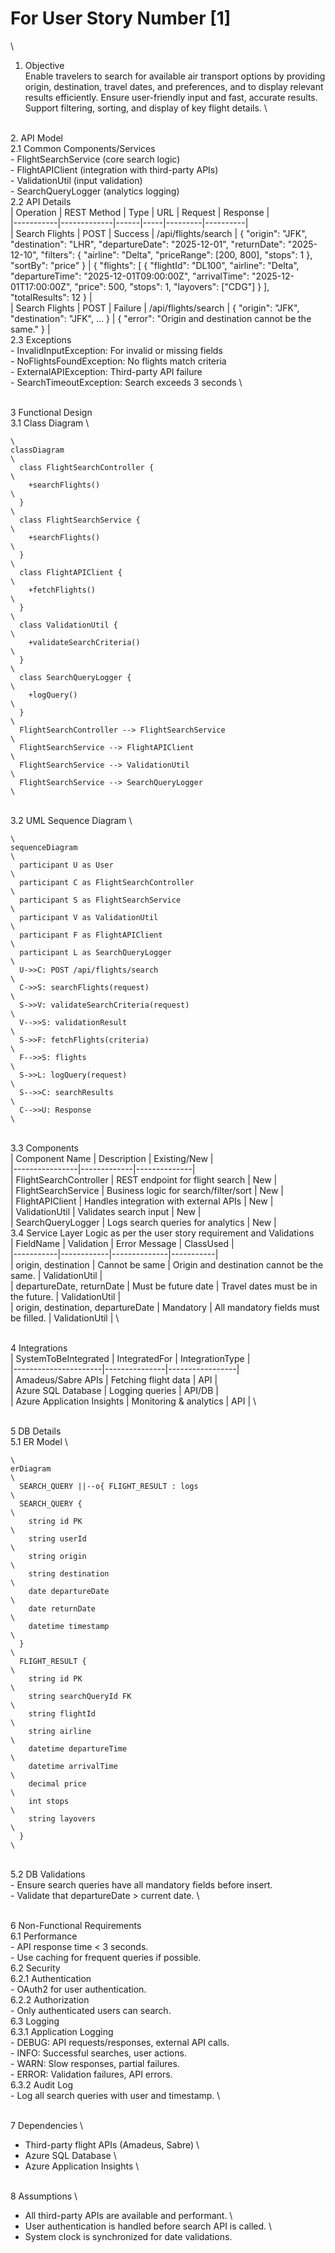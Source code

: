# For User Story Number [1]
\
1. Objective
\
Enable travelers to search for available air transport options by providing origin, destination, travel dates, and preferences, and to display relevant results efficiently. Ensure user-friendly input and fast, accurate results. Support filtering, sorting, and display of key flight details.
\

\
2. API Model
\
  2.1 Common Components/Services
\
    - FlightSearchService (core search logic)
\
    - FlightAPIClient (integration with third-party APIs)
\
    - ValidationUtil (input validation)
\
    - SearchQueryLogger (analytics logging)
\
  2.2 API Details
\
| Operation | REST Method | Type | URL | Request | Response |
\
|-----------|-------------|------|-----|---------|----------|
\
| Search Flights | POST | Success | /api/flights/search | { "origin": "JFK", "destination": "LHR", "departureDate": "2025-12-01", "returnDate": "2025-12-10", "filters": { "airline": "Delta", "priceRange": [200, 800], "stops": 1 }, "sortBy": "price" } | { "flights": [ { "flightId": "DL100", "airline": "Delta", "departureTime": "2025-12-01T09:00:00Z", "arrivalTime": "2025-12-01T17:00:00Z", "price": 500, "stops": 1, "layovers": ["CDG"] } ], "totalResults": 12 } |
\
| Search Flights | POST | Failure | /api/flights/search | { "origin": "JFK", "destination": "JFK", ... } | { "error": "Origin and destination cannot be the same." } |
\
  2.3 Exceptions
\
    - InvalidInputException: For invalid or missing fields
\
    - NoFlightsFoundException: No flights match criteria
\
    - ExternalAPIException: Third-party API failure
\
    - SearchTimeoutException: Search exceeds 3 seconds
\

\
3 Functional Design
\
  3.1 Class Diagram
\
```mermaid
\
classDiagram
\
  class FlightSearchController {
\
    +searchFlights()
\
  }
\
  class FlightSearchService {
\
    +searchFlights()
\
  }
\
  class FlightAPIClient {
\
    +fetchFlights()
\
  }
\
  class ValidationUtil {
\
    +validateSearchCriteria()
\
  }
\
  class SearchQueryLogger {
\
    +logQuery()
\
  }
\
  FlightSearchController --> FlightSearchService
\
  FlightSearchService --> FlightAPIClient
\
  FlightSearchService --> ValidationUtil
\
  FlightSearchService --> SearchQueryLogger
\
```
\
  3.2 UML Sequence Diagram
\
```mermaid
\
sequenceDiagram
\
  participant U as User
\
  participant C as FlightSearchController
\
  participant S as FlightSearchService
\
  participant V as ValidationUtil
\
  participant F as FlightAPIClient
\
  participant L as SearchQueryLogger
\
  U->>C: POST /api/flights/search
\
  C->>S: searchFlights(request)
\
  S->>V: validateSearchCriteria(request)
\
  V-->>S: validationResult
\
  S->>F: fetchFlights(criteria)
\
  F-->>S: flights
\
  S->>L: logQuery(request)
\
  S-->>C: searchResults
\
  C-->>U: Response
\
```
\
  3.3 Components
\
| Component Name | Description | Existing/New |
\
|----------------|-------------|--------------|
\
| FlightSearchController | REST endpoint for flight search | New |
\
| FlightSearchService | Business logic for search/filter/sort | New |
\
| FlightAPIClient | Handles integration with external APIs | New |
\
| ValidationUtil | Validates search input | New |
\
| SearchQueryLogger | Logs search queries for analytics | New |
\
  3.4 Service Layer Logic as per the user story requirement and Validations
\
| FieldName | Validation | Error Message | ClassUsed |
\
|-----------|------------|--------------|-----------|
\
| origin, destination | Cannot be same | Origin and destination cannot be the same. | ValidationUtil |
\
| departureDate, returnDate | Must be future date | Travel dates must be in the future. | ValidationUtil |
\
| origin, destination, departureDate | Mandatory | All mandatory fields must be filled. | ValidationUtil |
\

\
4 Integrations
\
| SystemToBeIntegrated | IntegratedFor | IntegrationType |
\
|----------------------|---------------|-----------------|
\
| Amadeus/Sabre APIs | Fetching flight data | API |
\
| Azure SQL Database | Logging queries | API/DB |
\
| Azure Application Insights | Monitoring & analytics | API |
\

\
5 DB Details
\
  5.1 ER Model
\
```mermaid
\
erDiagram
\
  SEARCH_QUERY ||--o{ FLIGHT_RESULT : logs
\
  SEARCH_QUERY {
\
    string id PK
\
    string userId
\
    string origin
\
    string destination
\
    date departureDate
\
    date returnDate
\
    datetime timestamp
\
  }
\
  FLIGHT_RESULT {
\
    string id PK
\
    string searchQueryId FK
\
    string flightId
\
    string airline
\
    datetime departureTime
\
    datetime arrivalTime
\
    decimal price
\
    int stops
\
    string layovers
\
  }
\
```
\
  5.2 DB Validations
\
    - Ensure search queries have all mandatory fields before insert.
\
    - Validate that departureDate > current date.
\

\
6 Non-Functional Requirements
\
  6.1 Performance
\
    - API response time < 3 seconds.
\
    - Use caching for frequent queries if possible.
\
  6.2 Security
\
    6.2.1 Authentication
\
      - OAuth2 for user authentication.
\
    6.2.2 Authorization
\
      - Only authenticated users can search.
\
  6.3 Logging
\
    6.3.1 Application Logging
\
      - DEBUG: API requests/responses, external API calls.
\
      - INFO: Successful searches, user actions.
\
      - WARN: Slow responses, partial failures.
\
      - ERROR: Validation failures, API errors.
\
    6.3.2 Audit Log
\
      - Log all search queries with user and timestamp.
\

\
7 Dependencies
\
  - Third-party flight APIs (Amadeus, Sabre)
\
  - Azure SQL Database
\
  - Azure Application Insights
\

\
8 Assumptions
\
  - All third-party APIs are available and performant.
\
  - User authentication is handled before search API is called.
\
  - System clock is synchronized for date validations.